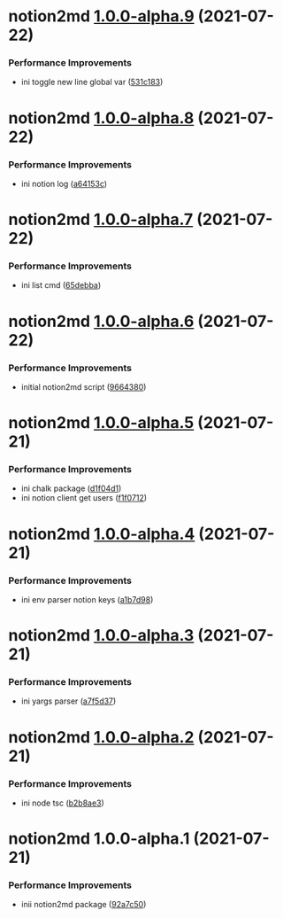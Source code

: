 # notion2md [1.0.0-alpha.9](https://github.com/shunkakinoki/packages/compare/notion2md@1.0.0-alpha.8...notion2md@1.0.0-alpha.9) (2021-07-22)

### Performance Improvements

- ini toggle new line global var ([531c183](https://github.com/shunkakinoki/packages/commit/531c18352d575b9daeee6ecc687c187850319540))

# notion2md [1.0.0-alpha.8](https://github.com/shunkakinoki/packages/compare/notion2md@1.0.0-alpha.7...notion2md@1.0.0-alpha.8) (2021-07-22)

### Performance Improvements

- ini notion log ([a64153c](https://github.com/shunkakinoki/packages/commit/a64153c5e0dda158a3fe30a05743abb403f1f7bd))

# notion2md [1.0.0-alpha.7](https://github.com/shunkakinoki/packages/compare/notion2md@1.0.0-alpha.6...notion2md@1.0.0-alpha.7) (2021-07-22)

### Performance Improvements

- ini list cmd ([65debba](https://github.com/shunkakinoki/packages/commit/65debba253575c75c70db839c6f58f136dacba87))

# notion2md [1.0.0-alpha.6](https://github.com/shunkakinoki/packages/compare/notion2md@1.0.0-alpha.5...notion2md@1.0.0-alpha.6) (2021-07-22)

### Performance Improvements

- initial notion2md script ([9664380](https://github.com/shunkakinoki/packages/commit/96643804e98dccc35e00656adab26b72f68dedf8))

# notion2md [1.0.0-alpha.5](https://github.com/shunkakinoki/packages/compare/notion2md@1.0.0-alpha.4...notion2md@1.0.0-alpha.5) (2021-07-21)

### Performance Improvements

- ini chalk package ([d1f04d1](https://github.com/shunkakinoki/packages/commit/d1f04d16e2c045e63620ebda9213d00f849443ed))
- ini notion client get users ([f1f0712](https://github.com/shunkakinoki/packages/commit/f1f0712bd90252594152495cf4d22179da0d4010))

# notion2md [1.0.0-alpha.4](https://github.com/shunkakinoki/packages/compare/notion2md@1.0.0-alpha.3...notion2md@1.0.0-alpha.4) (2021-07-21)

### Performance Improvements

- ini env parser notion keys ([a1b7d98](https://github.com/shunkakinoki/packages/commit/a1b7d981a22ea20eb22c73869f19d5ae8710eb54))

# notion2md [1.0.0-alpha.3](https://github.com/shunkakinoki/packages/compare/notion2md@1.0.0-alpha.2...notion2md@1.0.0-alpha.3) (2021-07-21)

### Performance Improvements

- ini yargs parser ([a7f5d37](https://github.com/shunkakinoki/packages/commit/a7f5d373e0a19ea6455553286907485737188165))

# notion2md [1.0.0-alpha.2](https://github.com/shunkakinoki/packages/compare/notion2md@1.0.0-alpha.1...notion2md@1.0.0-alpha.2) (2021-07-21)

### Performance Improvements

- ini node tsc ([b2b8ae3](https://github.com/shunkakinoki/packages/commit/b2b8ae3500e901026dc0630eef14d95f9ac5dc75))

# notion2md 1.0.0-alpha.1 (2021-07-21)

### Performance Improvements

- inii notion2md package ([92a7c50](https://github.com/shunkakinoki/packages/commit/92a7c506efb5c5dff28ec006ef1d690ad844434c))
